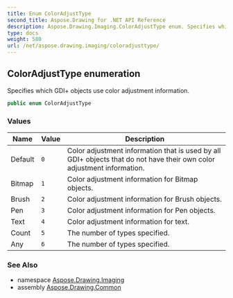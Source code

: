 ```yaml
---
title: Enum ColorAdjustType
second_title: Aspose.Drawing for .NET API Reference
description: Aspose.Drawing.Imaging.ColorAdjustType enum. Specifies which GDI objects use color adjustment information
type: docs
weight: 580
url: /net/aspose.drawing.imaging/coloradjusttype/
---
```

## ColorAdjustType enumeration

Specifies which GDI+ objects use color adjustment information.

```csharp
public enum ColorAdjustType
```

### Values

| Name | Value | Description |
| --- | --- | --- |
| Default | `0` | Color adjustment information that is used by all GDI+ objects that do not have their own color adjustment information. |
| Bitmap | `1` | Color adjustment information for Bitmap objects. |
| Brush | `2` | Color adjustment information for Brush objects. |
| Pen | `3` | Color adjustment information for Pen objects. |
| Text | `4` | Color adjustment information for text. |
| Count | `5` | The number of types specified. |
| Any | `6` | The number of types specified. |

### See Also

* namespace [Aspose.Drawing.Imaging](../../aspose.drawing.imaging/)
* assembly [Aspose.Drawing.Common](../../)


